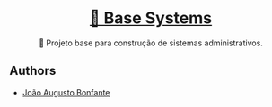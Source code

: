 <h1 align="center">
    <a href="https://pt-br.reactjs.org/">🔗 Base Systems</a>
</h1>
<p align="center">🚀 Projeto base para construção de sistemas administrativos.</p>

## Authors
- [João Augusto Bonfante](https://github.com/joaodev)